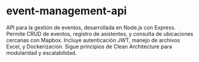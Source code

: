 # event-management-api
API para la gestión de eventos, desarrollada en Node.js con Express. Permite CRUD de eventos, registro de asistentes, y consulta de ubicaciones cercanas con Mapbox. Incluye autenticación JWT, manejo de archivos Excel, y Dockerización. Sigue principios de Clean Architecture para modularidad y escalabilidad.
